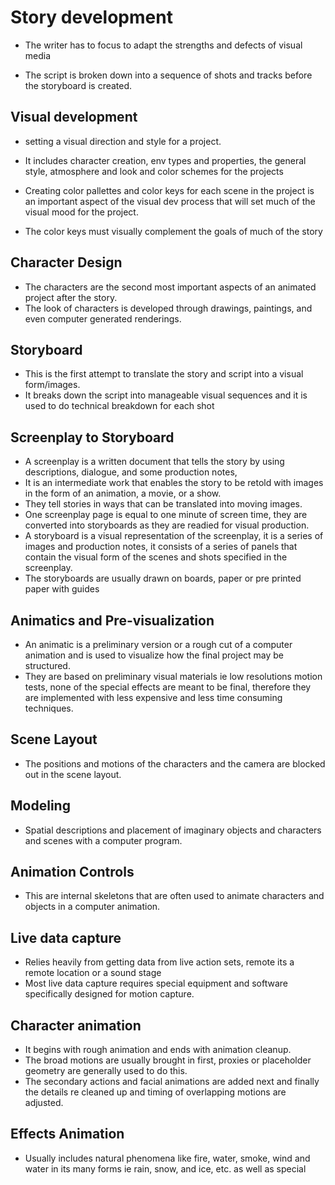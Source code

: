 # Story development

- The writer has to focus to adapt the strengths and defects of visual media

- The script is broken down into a sequence of shots and tracks before the storyboard is created.

## Visual development

- setting a visual direction and style for a project.
- It includes character creation, env types and properties, the general style, atmosphere and look and color schemes for the projects
- Creating color pallettes and color keys for each scene in the project is an important aspect of the visual dev process that will set much of the visual mood for the project.

- The color keys must visually complement the goals of much of the story

## Character Design

- The characters are the second most important aspects of an animated project after the story.
- The look of characters is developed through drawings, paintings, and even computer generated renderings.

## Storyboard

- This is the first attempt to translate the story and script into a visual form/images.
- It breaks down the script into manageable visual sequences and it is used to do technical breakdown for each shot

## Screenplay to Storyboard

- A screenplay is a written document that tells the story by using descriptions, dialogue, and some production notes,
- It is an intermediate work that enables the story to be retold with images in the form of an animation, a movie, or a show.
- They tell stories in ways that can be translated into moving images.
- One screenplay page is equal to one minute of screen time, they are converted into storyboards as they are readied for visual production.
- A storyboard is a visual representation of the screenplay, it is a series of images and production notes, it consists of a series of panels that contain the visual form of the scenes and shots specified in the screenplay.
- The storyboards are usually drawn on boards, paper or pre printed paper with guides

## Animatics and Pre-visualization

- An animatic is a preliminary version or a rough cut of a computer animation and is used to visualize how the final project may be structured.
- They are based on preliminary visual materials ie low resolutions motion tests, none of the special effects are meant to be final, therefore they are implemented with less expensive and less time consuming techniques.

## Scene Layout

- The positions and motions of the characters and the camera are blocked out in the scene layout.

## Modeling

- Spatial descriptions and placement of imaginary objects and characters and scenes with a computer program.

## Animation Controls

- This are internal skeletons that are often used to animate characters and objects in a computer animation.

## Live data capture

- Relies heavily from getting data from live action sets, remote its a remote location or a sound stage
- Most live data capture requires special equipment and software specifically designed for motion capture.

## Character animation

- It begins with rough animation and ends with animation cleanup.
- The broad motions are usually brought in first, proxies or placeholder geometry are generally used to do this.
- The secondary actions and facial animations are added next and finally the details re cleaned up and timing of overlapping motions are adjusted.

## Effects Animation

- Usually includes natural phenomena like fire, water, smoke, wind and water in its many forms ie rain, snow, and ice, etc. as well as special 